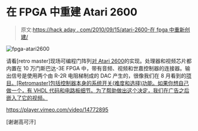 # 在 FPGA 中重建 Atari 2600

> 原文:[https://hack aday . com/2010/09/15/atari-2600-在 fpga 中重新创建/](https://hackaday.com/2010/09/15/atari-2600-recreated-in-an-fpga/)

![](../Images/a47ccf37dc71239d89db6d0745e130a0.png "fpga-atari2600")

请看[retro master]现场可编程门阵列[对 Atari 2600](http://retromaster.wordpress.com/a2601/)的实现。处理器和视频芯片都内置在 10 万门斯巴达-3E FPGA 中，带有音频、视频和世嘉控制器的连接器。输出信号是使用两个由 R-2R 电阻梯制成的 DAC 产生的，很像我们在 8 月看到的[项目。[Retromaster]包括控制器本身的系统开关(难度和选择)功能。如果你想自己做一个，有 VHDL 代码和电路板细节。为了帮助做出这个决定，我们在广告之后嵌入了它的视频。](http://hackaday.com/2010/08/17/building-a-discrete-digital-analog-converter/)

<https://player.vimeo.com/video/14772895>

</div> <p>[谢谢高可汗]</p> </body> </html>